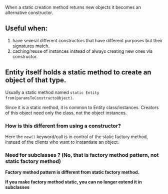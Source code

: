 

When a static creation method returns new objects it becomes an alternative constructor.

## Useful when:

1. have several different constructors that have different purposes but their signatures match.
2. caching/reuse of instances instead of always creating new ones via constructor.

## Entity itself holds a static method to create an object of that type.

Usually a static method named `static Entity from(paramsToConstructoObject)`.

Since it is a static method, it is common to Entity class/instances. Creators of this object need only the class, not the object instances.

### How is this different from using a constructor?

Here the `new()` keyword/call is in control of the static factory method,
instead of the clients who want to instantiate an object.


### Need for subclasses ? (No, that is factory method pattern, not static factory method)

**Factory method pattern is different from static factory method.**

**If you make factory method static, you can no longer extend it in subclasses**



